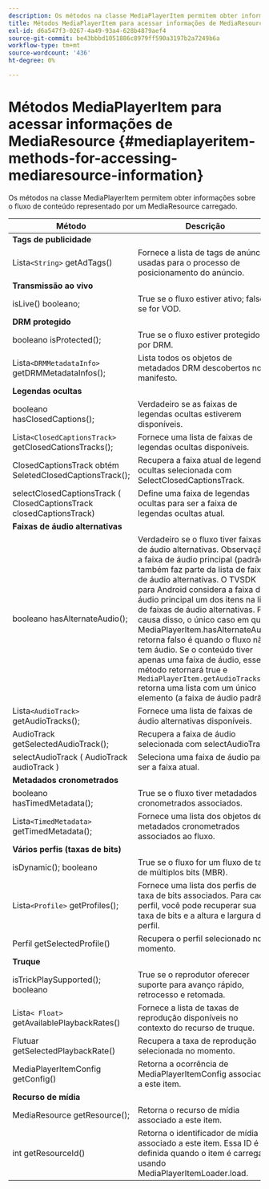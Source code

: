 ```yaml
---
description: Os métodos na classe MediaPlayerItem permitem obter informações sobre o fluxo de conteúdo representado por um MediaResource carregado.
title: Métodos MediaPlayerItem para acessar informações de MediaResource
exl-id: d6a547f3-0267-4a49-93a4-628b4879aef4
source-git-commit: be43bbbd1051886c8979ff590a3197b2a7249b6a
workflow-type: tm+mt
source-wordcount: '436'
ht-degree: 0%

---
```


# Métodos MediaPlayerItem para acessar informações de MediaResource {#mediaplayeritem-methods-for-accessing-mediaresource-information}

Os métodos na classe MediaPlayerItem permitem obter informações sobre o fluxo de conteúdo representado por um MediaResource carregado.

| Método | Descrição |
|--- |--- |
| **Tags de publicidade** |  |
| Lista`<String>` getAdTags() | Fornece a lista de tags de anúncio usadas para o processo de posicionamento do anúncio. |
| **Transmissão ao vivo** |  |
| isLive() booleano; | True se o fluxo estiver ativo; false se for VOD. |
| **DRM protegido** |  |
| booleano isProtected(); | True se o fluxo estiver protegido por DRM. |
| Lista`<DRMMetadataInfo>` getDRMMetadataInfos(); | Lista todos os objetos de metadados DRM descobertos no manifesto. |
| **Legendas ocultas** |  |
| booleano hasClosedCaptions(); | Verdadeiro se as faixas de legendas ocultas estiverem disponíveis. |
| Lista`<ClosedCaptionsTrack>` getClosedCationsTracks(); | Fornece uma lista de faixas de legendas ocultas disponíveis. |
| ClosedCaptionsTrack obtém SeletedClosedCaptionsTrack(); | Recupera a faixa atual de legendas ocultas selecionada com SelectClosedCaptionsTrack. |
| selectClosedCaptionsTrack ( ClosedCaptionsTrack closedCaptionsTrack) | Define uma faixa de legendas ocultas para ser a faixa de legendas ocultas atual. |
| **Faixas de áudio alternativas** |  |
| booleano hasAlternateAudio(); | Verdadeiro se o fluxo tiver faixas de áudio alternativas. Observação: a faixa de áudio principal (padrão) também faz parte da lista de faixas de áudio alternativas.  O TVSDK para Android considera a faixa de áudio principal um dos itens na lista de faixas de áudio alternativas. Por causa disso, o único caso em que MediaPlayerItem.hasAlternateAudio retorna falso é quando o fluxo não tem áudio. Se o conteúdo tiver apenas uma faixa de áudio, esse método retornará true e  `MediaPlayerItem.getAudioTracks`  retorna uma lista com um único elemento (a faixa de áudio padrão). |
| Lista`<AudioTrack>` getAudioTracks(); | Fornece uma lista de faixas de áudio alternativas disponíveis. |
| AudioTrack getSelectedAudioTrack(); | Recupera a faixa de áudio selecionada com selectAudioTrack. |
| selectAudioTrack ( AudioTrack audioTrack ) | Seleciona uma faixa de áudio para ser a faixa atual. |
| **Metadados cronometrados** |  |
| booleano hasTimedMetadata(); | True se o fluxo tiver metadados cronometrados associados. |
| Lista`<TimedMetadata>` getTimedMetadata(); | Fornece uma lista dos objetos de metadados cronometrados associados ao fluxo. |
| **Vários perfis (taxas de bits)** |
| isDynamic(); booleano | True se o fluxo for um fluxo de taxa de múltiplos bits (MBR). |
| Lista`<Profile>` getProfiles(); | Fornece uma lista dos perfis de taxa de bits associados. Para cada perfil, você pode recuperar sua taxa de bits e a altura e largura do perfil. |
| Perfil getSelectedProfile() | Recupera o perfil selecionado no momento. |
| **Truque** |  |
| isTrickPlaySupported(); booleano | True se o reprodutor oferecer suporte para avanço rápido, retrocesso e retomada. |
| Lista`< Float>` getAvailablePlaybackRates() | Fornece a lista de taxas de reprodução disponíveis no contexto do recurso de truque. |
| Flutuar getSelectedPlaybackRate() | Recupera a taxa de reprodução selecionada no momento. |
| MediaPlayerItemConfig getConfig() | Retorna a ocorrência de MediaPlayerItemConfig associada a este item. |
| **Recurso de mídia** |  |
| MediaResource getResource(); | Retorna o recurso de mídia associado a este item. |
| int getResourceId() | Retorna o identificador de mídia associado a este item. Essa ID é definida quando o item é carregado usando MediaPlayerItemLoader.load. |
